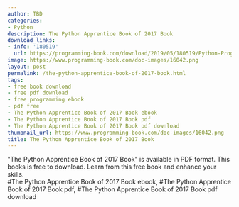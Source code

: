 ```yaml
---
author: TBD
categories:
- Python
description: The Python Apprentice Book of 2017 Book
download_links:
- info: '180519'
  url: https://programming-book.com/download/2019/05/180519/Python-Programming123uo00es0525.pdf
image: https://www.programming-book.com/doc-images/16042.png
layout: post
permalink: /the-python-apprentice-book-of-2017-book.html
tags:
- free book download
- free pdf download
- free programming ebook
- pdf free
- The Python Apprentice Book of 2017 Book ebook
- The Python Apprentice Book of 2017 Book pdf
- The Python Apprentice Book of 2017 Book pdf download
thumbnail_url: https://www.programming-book.com/doc-images/16042.png
title: The Python Apprentice Book of 2017 Book
---
```


 
<div class="item-desc text-justify">
  "The Python Apprentice Book of 2017 Book" is available in PDF format. This books is free to download. Learn from this free book and enhance your skills.
  <br>
  #The Python Apprentice Book of 2017 Book ebook, #The Python Apprentice Book of 2017 Book pdf, #The Python Apprentice Book of 2017 Book pdf download
</div>